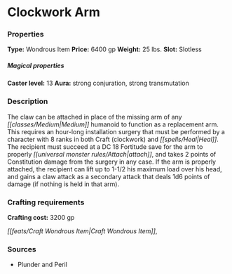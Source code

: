 ﻿---
Title: "Clockwork Arm"
Type: "Wondrous Item"
Price: "6400 gp"
Weight: "25 lbs."
Slot: "Slotless"
Caster level: "13"
Aura: "strong conjuration, strong transmutation"
Description: |
  "The claw can be attached in place of the missing arm of any Medium humanoid to function as a replacement arm. This requires an hour-long installation surgery that must be performed by a character with 8 ranks in both Craft (clockwork) and Heal. The recipient must succeed at a DC 18 Fortitude save for the arm to properly attach, and takes 2 points of Constitution damage from the surgery in any case. If the arm is properly attached, the recipient can lift up to 1-1/2 his maximum load over his head, and gains a claw attack as a secondary attack that deals 1d6 points of damage (if nothing is held in that arm)."
Crafting cost: "3200 gp"
Sources: "['Plunder and Peril']"
---

# Clockwork Arm

### Properties

**Type:** Wondrous Item **Price:** 6400 gp **Weight:** 25 lbs. **Slot:** Slotless

##### Magical properties

**Caster level:** 13 **Aura:** strong conjuration, strong transmutation

### Description

The claw can be attached in place of the missing arm of any _[[classes/Medium|Medium]]_ humanoid to function as a replacement arm. This requires an hour-long installation surgery that must be performed by a character with 8 ranks in both Craft (clockwork) and _[[spells/Heal|Heal]]_. The recipient must succeed at a DC 18 Fortitude save for the arm to properly _[[universal monster rules/Attach|attach]]_, and takes 2 points of Constitution damage from the surgery in any case. If the arm is properly attached, the recipient can lift up to 1-1/2 his maximum load over his head, and gains a claw attack as a secondary attack that deals 1d6 points of damage (if nothing is held in that arm).

### Crafting requirements

**Crafting cost:** 3200 gp

_[[feats/Craft Wondrous Item|Craft Wondrous Item]]_,

### Sources

* Plunder and Peril